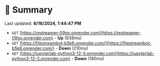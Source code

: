 # 📖 Summary
Last updated: **6/16/2024, 1:44:47 PM**

- `GET` [https://restreamer-09gx.onrender.com](https://restreamer-09gx.onrender.com) - **Up** (938ms)
- `GET` [https://filestreambot-b5k6.onrender.com/](https://filestreambot-b5k6.onrender.com/) - **Down** (210ms)
- `GET` [https://jupyterlab-python3-12-3.onrender.com](https://jupyterlab-python3-12-3.onrender.com) - **Down** (180ms)
